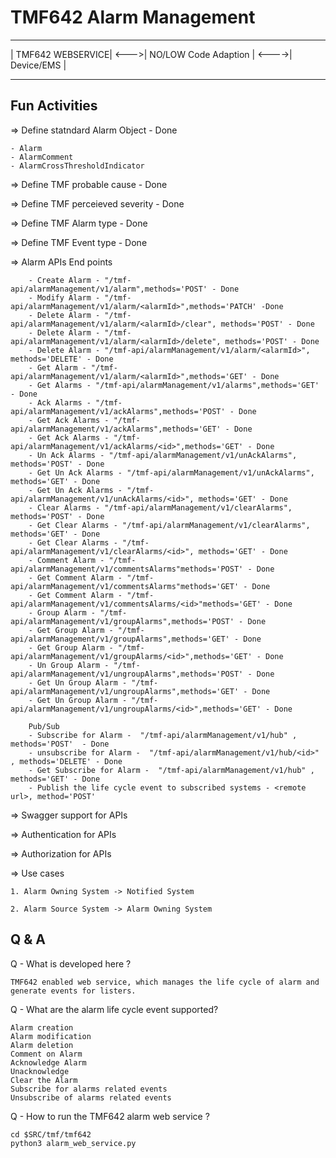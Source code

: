 # TMF642 Alarm Management

 ------------------        ----------------------         ------------
| TMF642 WEBSERVICE| <--->| NO/LOW Code Adaption | <---->| Device/EMS |
 ------------------        ----------------------         ------------


 ## Fun Activities
 => Define statndard Alarm Object - Done
 
    - Alarm
    - AlarmComment
    - AlarmCrossThresholdIndicator
 
 => Define TMF probable cause - Done
 
 => Define TMF perceieved severity - Done
 
 => Define TMF Alarm type - Done

 => Define TMF Event type - Done
 
 => Alarm APIs End points

        - Create Alarm - "/tmf-api/alarmManagement/v1/alarm",methods='POST' - Done
        - Modify Alarm - "/tmf-api/alarmManagement/v1/alarm/<alarmId>",methods='PATCH' -Done
        - Delete Alarm - "/tmf-api/alarmManagement/v1/alarm/<alarmId>/clear", methods='POST' - Done
        - Delete Alarm - "/tmf-api/alarmManagement/v1/alarm/<alarmId>/delete", methods='POST' - Done
        - Delete Alarm - "/tmf-api/alarmManagement/v1/alarm/<alarmId>", methods='DELETE' - Done
        - Get Alarm - "/tmf-api/alarmManagement/v1/alarm/<alarmId>",methods='GET' - Done
        - Get Alarms - "/tmf-api/alarmManagement/v1/alarms",methods='GET' - Done
        - Ack Alarms - "/tmf-api/alarmManagement/v1/ackAlarms",methods='POST' - Done
        - Get Ack Alarms - "/tmf-api/alarmManagement/v1/ackAlarms",methods='GET' - Done
        - Get Ack Alarms - "/tmf-api/alarmManagement/v1/ackAlarms/<id>",methods='GET' - Done
        - Un Ack Alarms - "/tmf-api/alarmManagement/v1/unAckAlarms", methods='POST' - Done
        - Get Un Ack Alarms - "/tmf-api/alarmManagement/v1/unAckAlarms", methods='GET' - Done
        - Get Un Ack Alarms - "/tmf-api/alarmManagement/v1/unAckAlarms/<id>", methods='GET' - Done
        - Clear Alarms - "/tmf-api/alarmManagement/v1/clearAlarms", methods='POST' - Done
        - Get Clear Alarms - "/tmf-api/alarmManagement/v1/clearAlarms", methods='GET' - Done
        - Get Clear Alarms - "/tmf-api/alarmManagement/v1/clearAlarms/<id>", methods='GET' - Done
        - Comment Alarm - "/tmf-api/alarmManagement/v1/commentsAlarms"methods='POST' - Done
        - Get Comment Alarm - "/tmf-api/alarmManagement/v1/commentsAlarms"methods='GET' - Done
        - Get Comment Alarm - "/tmf-api/alarmManagement/v1/commentsAlarms/<id>"methods='GET' - Done
        - Group Alarm - "/tmf-api/alarmManagement/v1/groupAlarms",methods='POST' - Done
        - Get Group Alarm - "/tmf-api/alarmManagement/v1/groupAlarms",methods='GET' - Done
        - Get Group Alarm - "/tmf-api/alarmManagement/v1/groupAlarms/<id>",methods='GET' - Done
        - Un Group Alarm - "/tmf-api/alarmManagement/v1/ungroupAlarms",methods='POST' - Done
        - Get Un Group Alarm - "/tmf-api/alarmManagement/v1/ungroupAlarms",methods='GET' - Done
        - Get Un Group Alarm - "/tmf-api/alarmManagement/v1/ungroupAlarms/<id>",methods='GET' - Done
       
        Pub/Sub
        - Subscribe for Alarm -  "/tmf-api/alarmManagement/v1/hub" , methods='POST'  - Done
        - unsubscribe for Alarm -  "/tmf-api/alarmManagement/v1/hub/<id>" , methods='DELETE' - Done
        - Get Subscribe for Alarm -  "/tmf-api/alarmManagement/v1/hub" , methods='GET' - Done
        - Publish the life cycle event to subscribed systems - <remote url>, method='POST'

=> Swagger support for APIs

=> Authentication for APIs

=> Authorization for APIs

=> Use cases

    1. Alarm Owning System -> Notified System
    
    2. Alarm Source System -> Alarm Owning System 

## Q & A
Q - What is developed here ?

    TMF642 enabled web service, which manages the life cycle of alarm and generate events for listers.

Q - What are the alarm life cycle event supported?
    
    Alarm creation
    Alarm modification
    Alarm deletion
    Comment on Alarm
    Acknowledge Alarm
    Unacknowledge
    Clear the Alarm
    Subscribe for alarms related events
    Unsubscribe of alarms related events

Q - How to run the TMF642 alarm web service ?
    
    cd $SRC/tmf/tmf642
    python3 alarm_web_service.py

    

 
